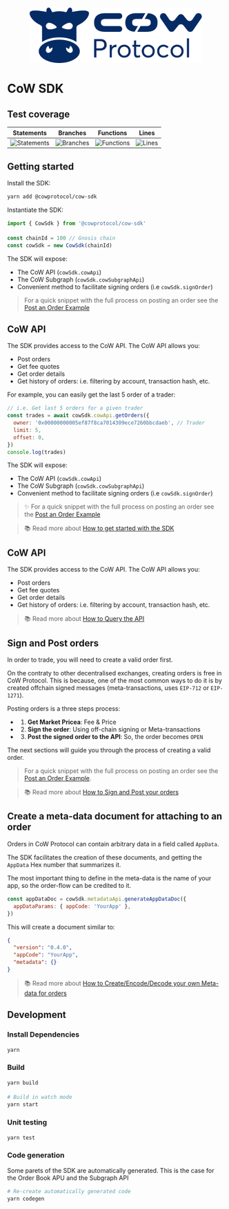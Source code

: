 <p align="center">
  <img width="400" src="./docs/images/CoW.png">
</p>

# CoW SDK

## Test coverage

| Statements                                                                                 | Branches                                                                       | Functions                                                                                | Lines                                                                            |
| ------------------------------------------------------------------------------------------ | ------------------------------------------------------------------------------ | ---------------------------------------------------------------------------------------- | -------------------------------------------------------------------------------- |
| ![Statements](https://img.shields.io/badge/statements-94.77%25-brightgreen.svg?style=flat) | ![Branches](https://img.shields.io/badge/branches-76.78%25-red.svg?style=flat) | ![Functions](https://img.shields.io/badge/functions-97.43%25-brightgreen.svg?style=flat) | ![Lines](https://img.shields.io/badge/lines-97.67%25-brightgreen.svg?style=flat) |

## Getting started

Install the SDK:

```bash
yarn add @cowprotocol/cow-sdk
```

Instantiate the SDK:

```js
import { CowSdk } from '@cowprotocol/cow-sdk'

const chainId = 100 // Gnosis chain
const cowSdk = new CowSdk(chainId)
```

The SDK will expose:

- The CoW API (`cowSdk.cowApi`)
- The CoW Subgraph (`cowSdk.cowSubgraphApi`)
- Convenient method to facilitate signing orders (i.e `cowSdk.signOrder`)

> For a quick snippet with the full process on posting an order see the [Post an Order Example](./docs/post-order-example.ts)

## CoW API

The SDK provides access to the CoW API. The CoW API allows you:

- Post orders
- Get fee quotes
- Get order details
- Get history of orders: i.e. filtering by account, transaction hash, etc.

For example, you can easily get the last 5 order of a trader:

```js
// i.e. Get last 5 orders for a given trader
const trades = await cowSdk.cowApi.getOrders({
  owner: '0x00000000005ef87f8ca7014309ece7260bbcdaeb', // Trader
  limit: 5,
  offset: 0,
})
console.log(trades)
```

The SDK will expose:

- The CoW API (`cowSdk.cowApi`)
- The CoW Subgraph (`cowSdk.cowSubgraphApi`)
- Convenient method to facilitate signing orders (i.e `cowSdk.signOrder`)

> ✨ For a quick snippet with the full process on posting an order see the [Post an Order Example](./docs/post-order-example.ts)

> 📚 Read more about [How to get started with the SDK](https://docs.cow.fi/cow-sdk/getting-started-with-the-sdk)

## CoW API

The SDK provides access to the CoW API. The CoW API allows you:

- Post orders
- Get fee quotes
- Get order details
- Get history of orders: i.e. filtering by account, transaction hash, etc.

> 📚 Read more about [How to Query the API](https://docs.cow.fi/cow-sdk/cow-api)

## Sign and Post orders

In order to trade, you will need to create a valid order first.

On the contraty to other decentralised exchanges, creating orders is free in CoW Protocol. This is because, one of the
most common ways to do it is by created offchain signed messages (meta-transactions, uses `EIP-712` or `EIP-1271`).

Posting orders is a three steps process:

- 1. **Get Market Pricea**: Fee & Price
- 2. **Sign the order**: Using off-chain signing or Meta-transactions
- 3. **Post the signed order to the API**: So, the order becomes `OPEN`

The next sections will guide you through the process of creating a valid order.

> For a quick snippet with the full process on posting an order see the [Post an Order Example](./docs/post-order-example.ts).

> 📚 Read more about [How to Sign and Post your orders](https://docs.cow.fi/cow-sdk/sign-and-post-orders)

## Create a meta-data document for attaching to an order

Orders in CoW Protocol can contain arbitrary data in a field called `AppData`.

The SDK facilitates the creation of these documents, and getting the `AppData` Hex number that summarizes it.

The most important thing to define in the meta-data is the name of your app, so the order-flow can be credited to it.

```js
const appDataDoc = cowSdk.metadataApi.generateAppDataDoc({
  appDataParams: { appCode: 'YourApp' },
})
```

This will create a document similar to:

```json
{
  "version": "0.4.0",
  "appCode": "YourApp",
  "metadata": {}
}
```

> 📚 Read more about [How to Create/Encode/Decode your own Meta-data for orders](https://docs.cow.fi/cow-sdk/order-meta-data-appdata)

## Development

### Install Dependencies

```bash
yarn
```

### Build

```bash
yarn build

# Build in watch mode
yarn start
```

### Unit testing

```bash
yarn test
```

### Code generation

Some parets of the SDK are automatically generated. This is the case for the Order Book APU and the Subgraph API

```bash
# Re-create automatically generated code
yarn codegen
```

